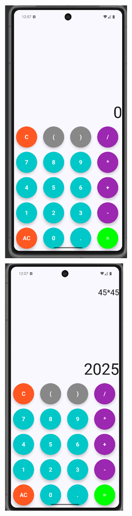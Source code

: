 ![image alt](https://github.com/JAYYADAV077/Calculator_App/blob/main/Screenshot%202025-06-28%20120745.png?raw=true)

![image alt](https://github.com/JAYYADAV077/Calculator_App/blob/main/Screenshot%202025-06-28%20120758.png?raw=true)

